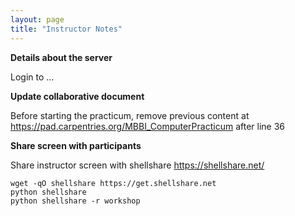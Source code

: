 ```yaml
---
layout: page
title: "Instructor Notes"
---
```


**Details about the server**


Login to ...


**Update collaborative document**

Before starting the practicum, remove previous content at https://pad.carpentries.org/MBBI_ComputerPracticum after line 36


**Share screen with participants**

Share instructor screen with shellshare https://shellshare.net/
```
wget -qO shellshare https://get.shellshare.net
python shellshare
python shellshare -r workshop
```
